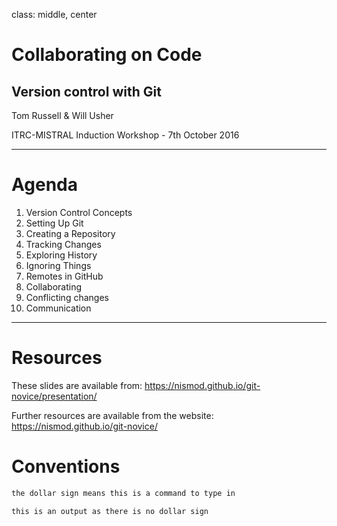 class: middle, center

# Collaborating on Code

## Version control with Git

Tom Russell & Will Usher

ITRC-MISTRAL Induction Workshop - 7th October 2016

---

# Agenda

1. Version Control Concepts
1. Setting Up Git
1. Creating a Repository
1. Tracking Changes
1. Exploring History
1. Ignoring Things
1. Remotes in GitHub
1. Collaborating
1. Conflicting changes
1. Communication

---

# Resources

These slides are available from:
  https://nismod.github.io/git-novice/presentation/

Further resources are available from the website:
  https://nismod.github.io/git-novice/

# Conventions

```bash
the dollar sign means this is a command to type in
```

```
this is an output as there is no dollar sign
```
